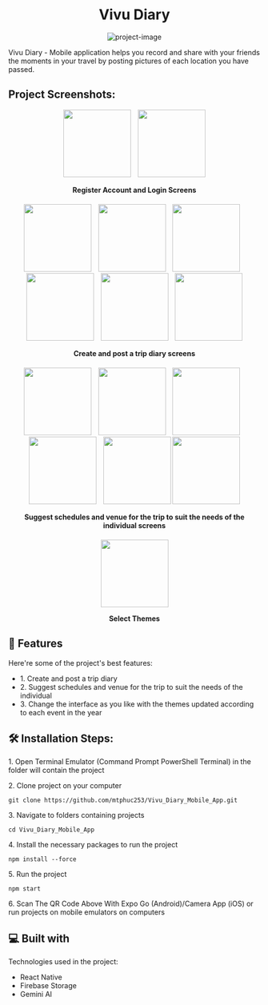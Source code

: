 <h1 align="center" id="title">Vivu Diary</h1>

<p align="center"><img src="https://firebasestorage.googleapis.com/v0/b/createsyllabusuploading.appspot.com/o/1.png?alt=media&amp;token=d3a5bbe1-8bb6-407c-a9ea-1a17efeeb1c9" alt="project-image"></p>

<p id="description">Vivu Diary - Mobile application helps you record and share with your friends the moments in your travel by posting pictures of each location you have passed.</p>

<h2>Project Screenshots:</h2>

<!-- Group 1: Register & Login -->
<div align="center" style="margin-bottom: 20px;">
  <img src="https://firebasestorage.googleapis.com/v0/b/createsyllabusuploading.appspot.com/o/1_Register.jpg?alt=media&token=d24b8c57-e0e5-4ca0-8044-9848cfb72a7d" width="135" style="height: auto; margin-right: 10px;" />
  <img src="https://firebasestorage.googleapis.com/v0/b/createsyllabusuploading.appspot.com/o/2_Login.jpg?alt=media&token=5380b39f-af51-4622-98c9-06cab2332d51" width="135" style="height: auto;" />
  <p><strong>Register Account and Login Screens</strong></p>
</div>

<!-- Group 2: Create & post trip diary -->
<div align="center" style="margin-bottom: 20px;">
  <img src="https://firebasestorage.googleapis.com/v0/b/createsyllabusuploading.appspot.com/o/3_Add_new_diary.jpg?alt=media&token=aedc5db6-7194-4a1c-8cb5-acafb00572e7" width="135" style="height: auto; margin-right: 10px;" />
  <img src="https://firebasestorage.googleapis.com/v0/b/createsyllabusuploading.appspot.com/o/4_Add_albums_in_diary.jpg?alt=media&token=75c67e03-0548-448e-83df-32aa170c2fde" width="135" style="height: auto; margin-right: 10px;" />
  <img src="https://firebasestorage.googleapis.com/v0/b/createsyllabusuploading.appspot.com/o/5_Overview_diary.jpg?alt=media&token=f78f26f0-108f-425c-aa4a-ed9fc46ccb73" width="135" style="height: auto; margin-right: 10px;" />
  <img src="https://firebasestorage.googleapis.com/v0/b/createsyllabusuploading.appspot.com/o/6_View_created_diary_list.jpg?alt=media&token=b362977d-e331-4218-bea0-247b64a48353" width="135" style="height: auto; margin-right: 10px;" />
  <img src="https://firebasestorage.googleapis.com/v0/b/createsyllabusuploading.appspot.com/o/7_View_diary_detail.jpg?alt=media&token=cac85bc0-c624-47d7-a855-0be9dfcbe432" width="135" style="height: auto; margin-right: 10px;" />
  <img src="https://firebasestorage.googleapis.com/v0/b/createsyllabusuploading.appspot.com/o/8_View_album_in_diaty.jpg?alt=media&token=1303ed1c-0e99-4d47-9055-42cec8a49d1b" width="135" style="height: auto;" />
  <p><strong>Create and post a trip diary screens</strong></p>
</div>

<!-- Group 3: Suggest schedules -->
<div align="center" style="margin-bottom: 20px;">
  <img src="https://firebasestorage.googleapis.com/v0/b/createsyllabusuploading.appspot.com/o/9_Add_place_to_plan.jpg?alt=media&token=15f67630-4568-4055-9b3a-4ea406e274eb" width="135" style="height: auto; margin-right: 10px;" />
  <img src="https://firebasestorage.googleapis.com/v0/b/createsyllabusuploading.appspot.com/o/10_How_much_spend.jpg?alt=media&token=5d40ff74-64ec-4161-8bd9-1b1cd10f253a" width="135" style="height: auto; margin-right: 10px;" />
  <img src="https://firebasestorage.googleapis.com/v0/b/createsyllabusuploading.appspot.com/o/11_Select_day.jpg?alt=media&token=76b0c22c-1199-4b2d-843c-d16f103aa397" width="135" style="height: auto; margin-right: 10px;" />
  <img src="https://firebasestorage.googleapis.com/v0/b/createsyllabusuploading.appspot.com/o/12_Select_go_with.jpg?alt=media&token=a00a7ec5-c23e-402a-afc4-bfbcb33d511a" width="135" style="height: auto; margin-right: 10px;" />
  <img src="https://firebasestorage.googleapis.com/v0/b/createsyllabusuploading.appspot.com/o/13_Overview_input.jpg?alt=media&token=f8cc16f6-002d-4f35-9cb8-9137dc6963a8" width="135" style="height: auto;" />
  <img src="https://firebasestorage.googleapis.com/v0/b/createsyllabusuploading.appspot.com/o/14_Schedule_generated_from_user_input.jpg?alt=media&token=cd721d15-97c3-4303-89a8-2cfdba119c9e" width="135" style="height: auto;" />
  <p><strong>Suggest schedules and venue for the trip to suit the needs of the individual screens</strong></p>
</div>

<!-- Group 4: Select Theme -->
<div align="center">
  <img src="https://firebasestorage.googleapis.com/v0/b/createsyllabusuploading.appspot.com/o/15_Change_theme.jpg?alt=media&token=83380410-f052-4ea6-ab8c-152ae0837349" width="135" style="height: auto;" />
  <p><strong>Select Themes</strong></p>
</div>



<h2>🧐 Features</h2>

Here're some of the project's best features:

*   1\. Create and post a trip diary
*   2\. Suggest schedules and venue for the trip to suit the needs of the individual
*   3\. Change the interface as you like with the themes updated according to each event in the year

<h2>🛠️ Installation Steps:</h2>

<p>1. Open Terminal Emulator (Command Prompt PowerShell Terminal) in the folder will contain the project</p>

<p>2. Clone project on your computer</p>

```
git clone https://github.com/mtphuc253/Vivu_Diary_Mobile_App.git
```

<p>3. Navigate to folders containing projects</p>

```
cd Vivu_Diary_Mobile_App
```

<p>4. Install the necessary packages to run the project</p>

```
npm install --force
```

<p>5. Run the project</p>

```
npm start
```

<p>6. Scan The QR Code Above With Expo Go (Android)/Camera App (iOS) or run projects on mobile emulators on computers</p>

  
  
<h2>💻 Built with</h2>

Technologies used in the project:

*   React Native
*   Firebase Storage
*   Gemini AI
